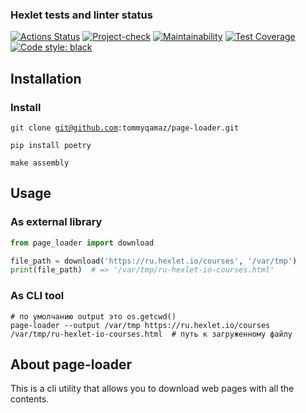 ### Hexlet tests and linter status

[![Actions Status](https://github.com/tommyqamaz/python-project-51/actions/workflows/hexlet-check.yml/badge.svg)](https://github.com/tommyqamaz/python-project-51/blob/main/.github/workflows/hexlet-check.yml)
[![Project-check](https://github.com/tommyqamaz/python-project-51/actions/workflows/python-ci.yml/badge.svg)](https://github.com/tommyqamaz/python-project-51/blob/main/.github/workflows/python-ci.yml)
[![Maintainability](https://api.codeclimate.com/v1/badges/b37a718090ca39bc83de/maintainability)](https://codeclimate.com/github/tommyqamaz/python-project-51/maintainability)
[![Test Coverage](https://api.codeclimate.com/v1/badges/b37a718090ca39bc83de/test_coverage)](https://codeclimate.com/github/tommyqamaz/python-project-51/test_coverage)
[![Code style: black](https://img.shields.io/badge/code%20style-black-000000.svg)](https://github.com/psf/black)
## Installation
### Install
<code>git clone git@github.com:tommyqamaz/page-loader.git</code>

<code>pip install poetry</code>

<code>make assembly</code>
## Usage

### As external library

```python
from page_loader import download

file_path = download('https://ru.hexlet.io/courses', '/var/tmp')
print(file_path)  # => '/var/tmp/ru-hexlet-io-courses.html'
```

### As CLI tool

```
# по умолчанию output это os.getcwd()
page-loader --output /var/tmp https://ru.hexlet.io/courses
/var/tmp/ru-hexlet-io-courses.html  # путь к загруженному файлу
```

## About page-loader
This is a cli utility that allows you to download web pages with all the contents.

